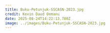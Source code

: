 ```yaml
---
title: Buku-Petunjuk-SSCASN-2023.jpg
credit: Kevin Daud Oemanu
date: 2025-08-24T14:22:13.780Z
image: ../images/Buku-Petunjuk-SSCASN-2023.jpg
---
```


